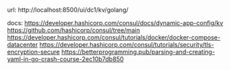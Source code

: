 
url:
http://localhost:8500/ui/dc1/kv/golang/

docs:
https://developer.hashicorp.com/consul/docs/dynamic-app-config/kv
https://github.com/hashicorp/consul/tree/main
https://developer.hashicorp.com/consul/tutorials/docker/docker-compose-datacenter
https://developer.hashicorp.com/consul/tutorials/security/tls-encryption-secure
https://betterprogramming.pub/parsing-and-creating-yaml-in-go-crash-course-2ec10b7db850
